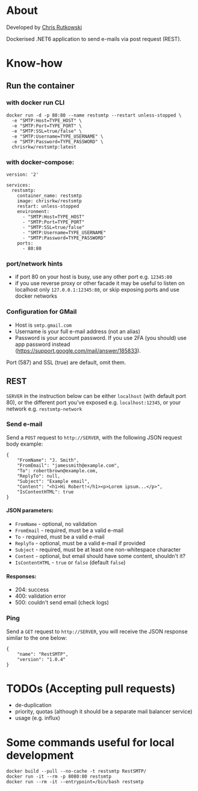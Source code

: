 # About

Developed by [Chris Rutkowski](https://rkw.ski)

Dockerised .NET6 application to send e-mails via post request (REST).

# Know-how

## Run the container

### with docker run CLI

```
docker run -d -p 80:80 --name restsmtp --restart unless-stopped \
  -e "SMTP:Host=TYPE_HOST" \
  -e "SMTP:Port=TYPE_PORT" \
  -e "SMTP:SSL=true/false" \
  -e "SMTP:Username=TYPE_USERNAME" \
  -e "SMTP:Password=TYPE_PASSWORD" \
  chrisrkw/restsmtp:latest
```

### with docker-compose:

```
version: '2'

services:
  restsmtp:
    container_name: restsmtp
    image: chrisrkw/restsmtp
    restart: unless-stopped
    environment:
      - "SMTP:Host=TYPE_HOST"
      - "SMTP:Port=TYPE_PORT"
      - "SMTP:SSL=true/false"
      - "SMTP:Username=TYPE_USERNAME"
      - "SMTP:Password=TYPE_PASSWORD"
    ports:
      - 80:80
```

### port/network hints

- if port 80 on your host is busy, use any other port e.g. `12345:80`
- if you use reverse proxy or other facade it may be useful to listen on localhost only `127.0.0.1:12345:80`, or skip exposing ports and use docker networks

### Configuration for GMail

- Host is `smtp.gmail.com`
- Username is your full e-mail address (not an alias)
- Password is your account password. If you use 2FA (you should) use app password instead (https://support.google.com/mail/answer/185833).

Port (587) and SSL (true) are default, omit them.

## REST

`SERVER` in the instruction below can be either `localhost` (with default port 80), or the different port you've exposed e.g. `localhost:12345`, or your network e.g. `restsmtp-network`

### Send e-mail

Send a `POST` request to `http://SERVER`, with the following JSON request body example:

```
{
    "FromName": "J. Smith",
    "FromEmail": "jamessmith@example.com",
    "To": robertbrown@example.com,
    "ReplyTo": null,
    "Subject": "Example email",
    "Content": "<h1>Hi Robert!</h1><p>Lorem ipsum...</p>",
    "IsContentHTML": true
}
```

#### JSON parameters:

- `FromName` - optional, no validation
- `FromEmail` - required, must be a valid e-mail
- `To` - required, must be a valid e-mail
- `ReplyTo` - optional, must be a valid e-mail if provided
- `Subject` - required, must be at least one non-whitespace character
- `Content` - optional, but email should have some content, shouldn't it?
- `IsContentHTML` - `true` or `false` (default `false`)

#### Responses:

- 204: success
- 400: validation error
- 500: couldn't send email (check logs)

### Ping

Send a `GET` request to `http://SERVER`, you will receive the JSON response similar to the one below:

```
{
    "name": "RestSMTP",
    "version": "1.0.4"
}
```

# TODOs (Accepting pull requests)

- de-duplication
- priority, quotas (although it should be a separate mail balancer service)
- usage (e.g. influx)

# Some commands useful for local development

```
docker build --pull --no-cache -t restsmtp RestSMTP/
docker run -it --rm -p 8080:80 restsmtp
docker run --rm -it --entrypoint=/bin/bash restsmtp
```
